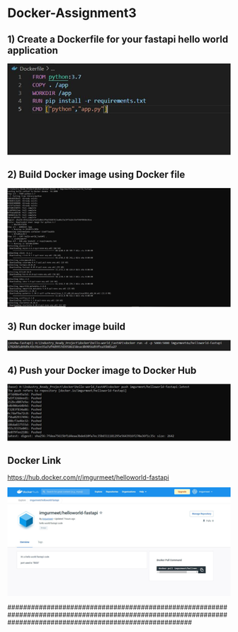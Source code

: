 # Docker-Assignment3

## 1) Create a Dockerfile for your fastapi hello world application

![](images/dockerfile.JPG)<br>

## 2) Build Docker image using Docker file

![](images/docker_build.JPG)<br>

## 3) Run docker image build 

![](images/docker_run.JPG)<br>

## 4) Push your Docker image to Docker Hub

![](images/docker_push.JPG)<br>


## Docker Link

https://hub.docker.com/r/imgurmeet/helloworld-fastapi

![](images/docker_push_dockerhub.JPG)<br>



###############################################################################################################################################################
